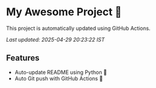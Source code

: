 # My Awesome Project 🚀

This project is automatically updated using GitHub Actions.

_Last updated: 2025-04-29 20:23:22 IST_

## Features
- Auto-update README using Python 🐍
- Auto Git push with GitHub Actions 🤖
